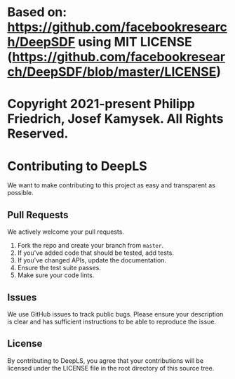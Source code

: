 # Based on: https://github.com/facebookresearch/DeepSDF using MIT LICENSE (https://github.com/facebookresearch/DeepSDF/blob/master/LICENSE)
# Copyright 2021-present Philipp Friedrich, Josef Kamysek. All Rights Reserved.

# Contributing to DeepLS
We want to make contributing to this project as easy and transparent as
possible.

## Pull Requests
We actively welcome your pull requests.

1. Fork the repo and create your branch from `master`.
2. If you've added code that should be tested, add tests.
3. If you've changed APIs, update the documentation.
4. Ensure the test suite passes.
5. Make sure your code lints.

## Issues
We use GitHub issues to track public bugs. Please ensure your description is
clear and has sufficient instructions to be able to reproduce the issue.

## License
By contributing to DeepLS, you agree that your contributions will be licensed
under the LICENSE file in the root directory of this source tree.